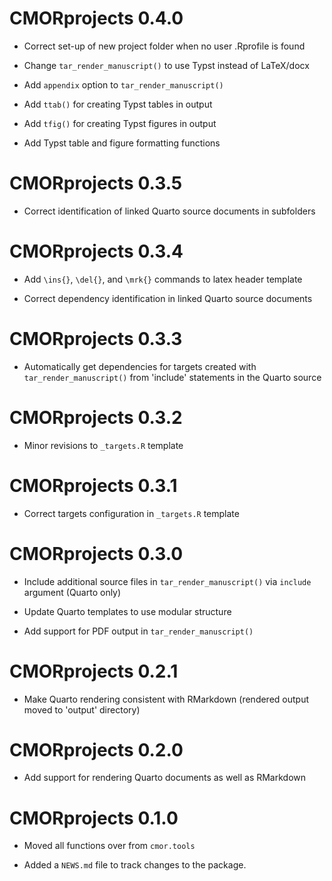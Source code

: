 # CMORprojects 0.4.0

* Correct set-up of new project folder when no user .Rprofile is found

* Change `tar_render_manuscript()` to use Typst instead of LaTeX/docx

* Add `appendix` option to `tar_render_manuscript()`

* Add `ttab()` for creating Typst tables in output

* Add `tfig()` for creating Typst figures in output

* Add Typst table and figure formatting functions

# CMORprojects 0.3.5

* Correct identification of linked Quarto source documents in subfolders

# CMORprojects 0.3.4

* Add `\ins{}`, `\del{}`, and `\mrk{}` commands to latex header template

* Correct dependency identification in linked Quarto source documents

# CMORprojects 0.3.3

* Automatically get dependencies for targets created with `tar_render_manuscript()` from 'include' statements in the Quarto source

# CMORprojects 0.3.2

* Minor revisions to `_targets.R` template

# CMORprojects 0.3.1

* Correct targets configuration in `_targets.R` template

# CMORprojects 0.3.0

* Include additional source files in `tar_render_manuscript()` via `include` argument (Quarto only)

* Update Quarto templates to use modular structure

* Add support for PDF output in `tar_render_manuscript()`

# CMORprojects 0.2.1

* Make Quarto rendering consistent with RMarkdown (rendered output moved to 'output' directory)

# CMORprojects 0.2.0

* Add support for rendering Quarto documents as well as RMarkdown

# CMORprojects 0.1.0

* Moved all functions over from `cmor.tools`

* Added a `NEWS.md` file to track changes to the package.
